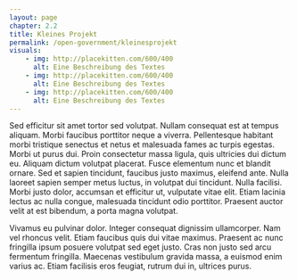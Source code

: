 ```yaml
---
layout: page
chapter: 2.2
title: Kleines Projekt
permalink: /open-government/kleinesprojekt
visuals:
    - img: http://placekitten.com/600/400
      alt: Eine Beschreibung des Textes
    - img: http://placekitten.com/600/400
      alt: Eine Beschreibung des Textes
    - img: http://placekitten.com/600/400
      alt: Eine Beschreibung des Textes
---
```


Sed efficitur sit amet tortor sed volutpat. Nullam consequat est at tempus aliquam. Morbi faucibus porttitor neque a viverra. Pellentesque habitant morbi tristique senectus et netus et malesuada fames ac turpis egestas. Morbi ut purus dui. Proin consectetur massa ligula, quis ultricies dui dictum eu. Aliquam dictum volutpat placerat. Fusce elementum nunc et blandit ornare. Sed et sapien tincidunt, faucibus justo maximus, eleifend ante. Nulla laoreet sapien semper metus luctus, in volutpat dui tincidunt. Nulla facilisi. Morbi justo dolor, accumsan et efficitur ut, vulputate vitae elit. Etiam lacinia lectus ac nulla congue, malesuada tincidunt odio porttitor. Praesent auctor velit at est bibendum, a porta magna volutpat.


Vivamus eu pulvinar dolor. Integer consequat dignissim ullamcorper. Nam vel rhoncus velit. Etiam faucibus quis dui vitae maximus. Praesent ac nunc fringilla ipsum posuere volutpat sed eget justo. Cras non justo sed arcu fermentum fringilla. Maecenas vestibulum gravida massa, a euismod enim varius ac. Etiam facilisis eros feugiat, rutrum dui in, ultrices purus.
